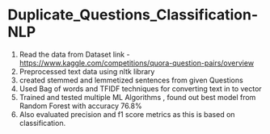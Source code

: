 # Duplicate_Questions_Classification-NLP

1. Read the data from
   Dataset link - https://www.kaggle.com/competitions/quora-question-pairs/overview
2. Preprocessed text data using nltk library
3. created stemmed and lemmetized sentences from given Questions
4. Used Bag of words and TFIDF techniques for converting text in to vector
5. Trained and tested multiple ML Algorithms , found out best model from Random Forest with accuracy 76.8%
6. Also evaluated precision and f1 score metrics as this is based on classification.



